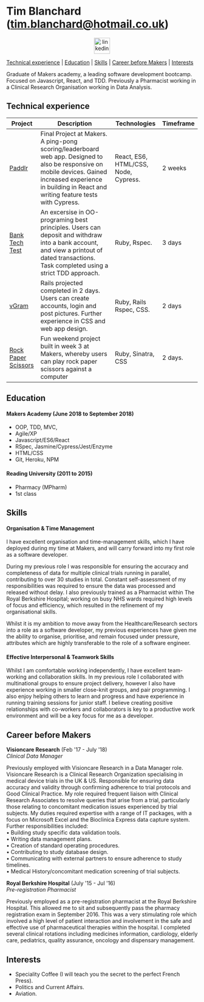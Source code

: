# Tim Blanchard (tim.blanchard@hotmail.co.uk)<br>
<p align="center">
  <a href="https://www.linkedin.com/in/tim-blanchard/">
  <img src="https://www.iconfinder.com/data/icons/free-social-icons/67/linkedin_circle_color-512.png" alt="linkedin" hspace="50" height="42" width="42"></a>

[Technical experience](#technical) | [Education](#education) | [Skills](#skills) | [Career before Makers](#career) | [Interests](#interests)  

Graduate of Makers academy, a leading software development bootcamp. Focused on Javascript, React, and TDD. Previously a Pharmacist working in a Clinical Research Organisation working in Data Analysis.
## <a name="technical"></a>Technical experience
| Project  | Description |       Technologies | Timeframe 
| ------------- | ------------- | ------------| ---------|
| [Paddlr](https://github.com/paddlr/paddlr)  | Final Project at Makers. A ping-pong scoring/leaderboard web app.  Designed to also be responsive on mobile devices. Gained increased experience in building in React and writing feature tests with Cypress.   |      React, ES6, HTML/CSS, Node, Cypress. | 2 weeks
| [Bank Tech Test](https://github.com/tblanchard01/bank_tech_test)  | An excersise in OO-programing best principles. Users can deposit and withdraw into a bank account, and view a printout of dated transactions. Task completed using a strict TDD approach.   | Ruby, Rspec.| 3 days
| [vGram](https://github.com/tblanchard01/instagram-challenge)  | Rails projected completed in 2 days. Users can create accounts,  login and post pictures. Further experience in CSS and web app design.   | Ruby, Rails Rspec, CSS. | 2 days 
|[Rock Paper Scissors](https://github.com/tblanchard01/rps-challenge) | Fun weekend project built in week 3 at Makers, whereby users can play rock paper scissors against a computer   |Ruby, Sinatra, CSS  | 2 days. 
  





## Education  
#### Makers Academy (June 2018 to September 2018)

- OOP, TDD, MVC, 
- Agile/XP
- Javascript/ES6/React
- RSpec, Jasmine/Cypress/Jest/Enzyme
- HTML/CSS
- Git, Heroku, NPM

#### Reading University (2011 to 2015)

- Pharmacy (MPharm)
- 1st class 

## Skills 

#### Organisation & Time Management

I have excellent organisation and time-management skills, which I have deployed during my time at Makers, and will carry forward into my first role as a software developer. 

During my previous role I was responsible for ensuring the accuracy and completeness of data for multiple clinical trials running in parallel, contributing to over 30 studies in total. Constant self-assessment of my responsibilities was required to ensure the data was processed and released without delay. I also previously trained as a Pharmacist within The Royal Berkshire Hospital; working on busy NHS wards required high levels of focus and efficiency, which resulted in the refinement of my organisational skills.

Whilst it is my ambition to move away from the Healthcare/Research sectors into a role as a software developer, my previous experiences have given me the ability to organise, prioritise, and remain focused under pressure, attributes which are highly transferable to the role of a software engineer.

#### Effective Interpersonal & Teamwork Skills ## 

Whilst I am comfortable working independently, I have excellent team-working and collaboration skills. In my previous role I collaborated with multinational groups to ensure project delivery, however I also have experience working in smaller close-knit groups, and pair programming. I also enjoy helping others to learn and progress and have experience in running training sessions for junior staff. I believe creating positive relationships with co-workers and collaborators is key to a productive work environment and will be a key focus for me as a developer. 

## Career before Makers <a name="career">

**Visioncare Research** (Feb '17 - July '18)<br/>*Clinical Data Manager*


 Previously employed with Visioncare Research in a Data Manager role. Visioncare Research is a Clinical Research Organization specialising in medical device trials in the UK & US. Responsible for ensuring data accuracy and validity through confirming adherence to trial protocols and Good Clinical Practice. My role required frequent liaison with Clinical Research Associates to resolve queries that arise from a trial, particularly those relating to concomitant medication issues experienced by trial subjects. My duties required expertise with a range of IT packages, with a focus on Microsoft Excel and the Bioclinica Express data capture system.  
Further responsibilities included:  
• Building study specific data validation tools.  
• Writing data management plans.  
• Creation of standard operating procedures.  
• Contributing to study database design.  
• Communicating with external partners to ensure adherence to study timelines.  
• Medical History/concomitant medication screening of trial subjects.

**Royal Berkshire Hospital** (July '15 - Jul '16)<br/>*Pre-registration Pharmacist*

Previously employed as a pre-registration pharmacist at the Royal Berkshire Hospital. This allowed me to sit and subsequently pass the pharmacy registration exam in September 2016. This was a very stimulating role which involved a high level of patient interaction and involvement in the safe and effective use of pharmaceutical therapies within the hospital. I completed several clinical rotations including medicines information, cardiology, elderly care, pediatrics, quality assurance, oncology and dispensary management.

## Interests

-   Speciality Coffee (I will teach you the secret to the perfect French Press).
-   Politics and Current Affairs.
 -   Aviation.



